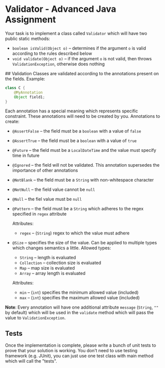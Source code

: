 # Validator - Advanced Java Assignment
Your task is to implement a class called `Validator` which will have two public static methods:

*  `boolean isValid(Object o)` – determines if the argument `o` is valid according to the rules described below
*  `void validate(Object o)` – if the argument `o` is not valid, then throws `ValidationException`, otherwise does nothing

## Validation
Classes are validated according to the annotations present on the fields. Example:

```java
class C {
	@MyAnnotation
	Object field1;
}
```

Each annotation has a special meaning which represents specific constraint. These annotations will need to be created by you. Annotations to create:

* `@AssertFalse` – the field must be a `boolean` with a value of `false`
* `@AssertTrue` – the field must be a `boolean` with a value of `true`
* `@Future` – the field must be a `LocalDateTime` and the value must specify time in future
* `@Ignored` – the field will not be validated. This annotation supersedes the importance of other annotations
* `@NotBlank` – the field must be a `String` with non-whitespace character
* `@NotNull` – the field value cannot be `null`
* `@Null` – the fiel value must be `null`
* `@Pattern` – the field must be a `String` which adheres to the regex specified in `regex` attribute
  
  Attributes:
  * `regex` – (`String`) regex to which the value must adhere
* `@Size` –  specifies the size of the value. Can be applied to multiple types which changes semantics a little.
  Allowed types:
  * `String` – length is evaluated
  * `Collection`  – collection size is evaluated
  * `Map` – map size is evaluated
  * `Array` – array length is evaluated
  
  Attributes:
  
  * `min` – (`int`) specifies the minimum allowed value (included)
  * `max` – (`int`) specifies the maximum allowed value (included)

**Note**: Every annotation will have one additional attribute `message` (`String`, `""` by default) which will be used in the `validate` method which will pass the value to `ValidationException`. 

## Tests
Once the implementation is complete, please write a bunch of unit tests to prove that your solution is working. You don't need to use testing framework (e.g. JUnit), you can just use one test class with main method which will call the "tests".